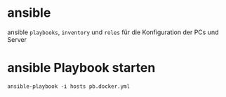 # ansible

ansible `playbooks`, `inventory` und `roles`  für die Konfiguration der PCs und Server

# ansible Playbook starten

`ansible-playbook -i hosts pb.docker.yml`